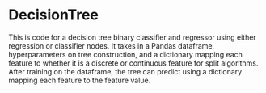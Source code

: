 # DecisionTree

This is code for a decision tree binary classifier and regressor using either regression or classifier nodes. It takes in a Pandas dataframe, hyperparameters on tree construction, and a dictionary mapping each feature to whether it is a discrete or continuous feature for split algorithms. After training on the dataframe, the tree can predict using a dictionary mapping each feature to the feature value.
